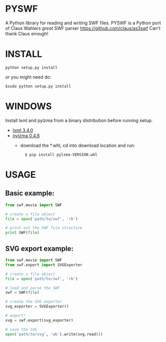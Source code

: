 PYSWF
=====
A Python library for reading and writing SWF files.
PYSWF is a Python port of Claus Wahlers *great* SWF parser https://github.com/claus/as3swf
Can't thank Claus enough!

INSTALL
=======

    python setup.py install

or you might need do:

    $sudo python setup.py install

WINDOWS
=======
Install lxml and pylzma from a binary distribution before running setup.
- [lxml 3.4.0](https://pypi.python.org/pypi/lxml/3.4.0#downloads)
- [pylzma 0.4.6](http://www.lfd.uci.edu/~gohlke/pythonlibs/#pylzma)
    - download the *.whl, cd into download location and run:


            $ pip install pylzma-VERSION.whl

USAGE
=====

Basic example:
--------------
```python
from swf.movie import SWF

# create a file object
file = open('path/to/swf', 'rb')

# print out the SWF file structure
print SWF(file)
```


SVG export example:
-------------------
```python
from swf.movie import SWF
from swf.export import SVGExporter

# create a file object
file = open('path/to/swf', 'rb')

# load and parse the SWF
swf = SWF(file)

# create the SVG exporter
svg_exporter = SVGExporter()

# export!
svg = swf.export(svg_exporter)

# save the SVG
open('path/to/svg', 'wb').write(svg.read())
```
